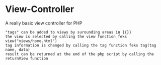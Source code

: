 # View-Controller
A really basic view controller for PHP

    "tags" can be added to views by surounding areas in {{}}
    the view is selected by calling the view function feks view("views/home.html")
    tag information is changed by calling the tag function feks tag(tag name, data)
    result can be returned at the end of the php script by calling the returnView function
